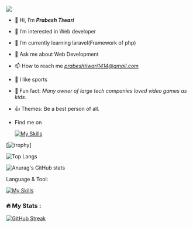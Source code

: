 ![](https://komarev.com/ghpvc/?username=prabeshtiwari&color=brightgreen)
- 👋 Hi, I’m <b><i>Prabesh Tiwari</b></i>
- 👀 I’m interested in Web developer 
- 🌱 I’m currently learning laravel(Framework of php)
- 💬  Ask me about Web Development
- 📫 How to reach me <i>prabeshtiwari1414@gmail.com</i>
- 💓 I like sports
- 🙂 Fun fact: <i>Many owner of large tech companies loved video games as kids.</i>
- 👍 Themes: Be a best person of all.
- Find me on

    [![My Skills](https://skillicons.dev/icons?i=instagram)](https://www.instagram.com/prabeshtiwari1414/)


[![trophy](https://github-profile-trophy.vercel.app/?username=prabeshtiwari1414&theme=onedark)]


![Top Langs](https://github-readme-stats.vercel.app/api/top-langs/?username=prabeshtiwari1414&theme=merko&hide_progress=true)


  ![Anurag's GitHub stats](https://github-readme-stats.vercel.app/api?username=prabeshtiwari1414&theme=merko&show_icons=true)


Language & Tool:  

[![My Skills](https://skillicons.dev/icons?i=laravel,html,css,bootstrap,js,jquery,c,cs,cpp,java,dotnet,php,git,github,linux,mysql,vscode)]()
<!---
prabeshtiwari1414/prabeshtiwari1414 is a ✨ special ✨ repository because its `README.md` (this file) appears on your GitHub profile.
You can click the Preview link to take a look at your changes.
--->
### :fire: My Stats :
[![GitHub Streak](https://streak-stats.demolab.com/?user=prabeshtiwari1414&theme=merko)](https://git.io/streak-stats)



